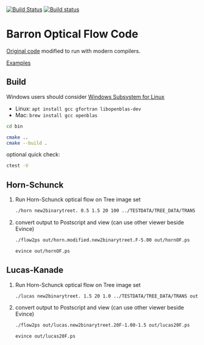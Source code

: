 [![Build Status](https://travis-ci.org/scivision/barron-optflow.svg?branch=master)](https://travis-ci.org/scivision/barron-optflow)
[![Build status](https://ci.appveyor.com/api/projects/status/y45eymwuq53pgnsa?svg=true)](https://ci.appveyor.com/project/scivision/barron-optflow)

# Barron Optical Flow Code

[Original code](http://www.csd.uwo.ca/faculty/barron/FTP/) 
modified to run with modern compilers.

[Examples](https://scivision.co/barron1994opticalflow/)

## Build

Windows users should consider 
[Windows Subsystem for Linux](https://www.scivision.co/install-windows-subsystem-for-linux/)

-   Linux: `apt install gcc gfortran libopenblas-dev`
-   Mac: `brew install gcc openblas`

```sh
cd bin

cmake ..
cmake --build .
```

optional quick check:
```sh
ctest -V
```

## Horn-Schunck

1. Run Horn-Schunck optical flow on Tree image set
   ```sh
   ./horn new2binarytreet. 0.5 1.5 20 100 ../TESTDATA/TREE_DATA/TRANS out/ -B 150 150 -MH -T 5.0 
   ```
2. convert output to Postscript and view (can use other viewer beside Evince)
   ```sh
   ./flow2ps out/horn.modified.new2binarytreet.F-5.00 out/hornOF.ps

   evince out/hornOF.ps
   ```

## Lucas-Kanade

1. Run Horn-Schunck optical flow on Tree image set
   ```sh
   ./lucas new2binarytreet. 1.5 20 1.0 ../TESTDATA/TREE_DATA/TRANS out/ -B 150 150
   ```
2. convert output to Postscript and view (can use other viewer beside Evince)
   ```sh
   ./flow2ps out/lucas.new2binarytreet.20F-1.00-1.5 out/lucas20F.ps

   evince out/lucas20F.ps
   ```
